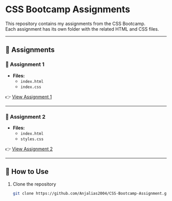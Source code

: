 # CSS Bootcamp Assignments  

This repository contains my assignments from the CSS Bootcamp.  
Each assignment has its own folder with the related HTML and CSS files.  

---

## 📂 Assignments  

### 📝 Assignment 1  
- **Files:**  
  - `index.html`  
  - `index.css`  

👉 [View Assignment 1](./css_assignment%201)  

---

### 📝 Assignment 2  
- **Files:**  
  - `index.html`  
  - `styles.css`  

👉 [View Assignment 2]([./css_assignment%202](https://github.com/Anjalias2004/CSS-Bootcamp-Assignments/tree/main/css%20_assignment%202))  

---

## 🚀 How to Use  
1. Clone the repository  
   ```bash
   git clone https://github.com/Anjalias2004/CSS-Bootcamp-Assignment.git
